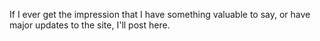 If I ever get the impression that I have something valuable to say, or have major updates to the site, I'll post here.
